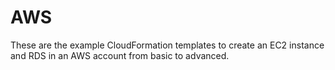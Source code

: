 # AWS


These are the example CloudFormation templates to create an EC2 instance and RDS in an AWS account from basic to advanced. 



